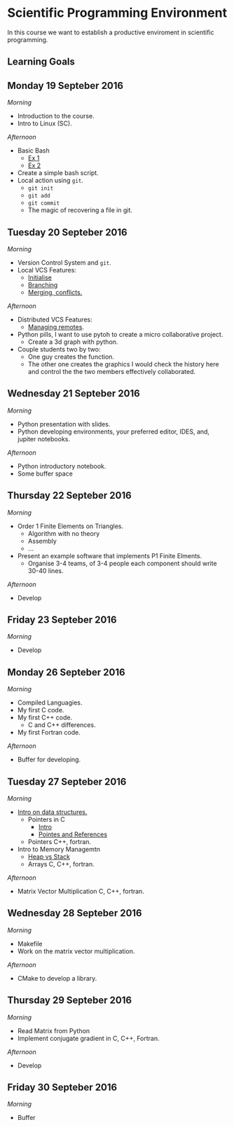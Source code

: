 # Scientific Programming Environment

In this course we want to establish a productive enviroment in scientific programming.

## Learning Goals 

## Monday 19 Septeber 2016

*Morning*

 - Introduction to the course.
 - Intro to Linux (SC). 

*Afternoon*

 - Basic Bash
   - [Ex 1](https://github.com/sissa/scientific_programming_environment/blob/master/basic_bash/ex1.md)
   - [Ex 2](https://github.com/sissa/scientific_programming_environment/blob/master/basic_bash/ex2.md)
 - Create a simple bash script.
 - Local action using `git`.
   - `git init`
   - `git add`
   - `git commit`
   - The magic of recovering a file in git.

## Tuesday 20 Septeber 2016

*Morning*

 - Version Control System and `git`.
 - Local VCS Features:
   - [Initialise](https://github.com/sissa/scientific_programming_environment/blob/master/basic_git/initialize.md) 
   - [Branching](https://github.com/sissa/scientific_programming_environment/blob/master/basic_git/branching.md)
   - [Merging, conflicts.](https://github.com/sissa/scientific_programming_environment/blob/master/basic_git/merging.md)

*Afternoon*

 - Distributed VCS Features:
   - [Managing remotes](https://github.com/sissa/scientific_programming_environment/blob/master/basic_git/github.md).
 - Python pills, I want to use pytoh to create a micro collaborative project.
   - Create a 3d graph with python.
 - Couple students two by two:
   - One guy creates the function.
   - The other one creates the graphics I would check the history here and control the the two members effectively collaborated.

## Wednesday 21 Septeber 2016

*Morning*

 - Python presentation with slides.
 - Python developing environments, your preferred editor, IDES, and, jupiter notebooks.

*Afternoon*

 - Python introductory notebook.
 - Some buffer space

## Thursday 22 Septeber 2016

*Morning*

 - Order 1 Finite Elements on Triangles.
   - Algorithm with no theory
   - Assembly
   - ...
 - Present an example software that implements P1 Finite Elments.
   - Organise 3-4 teams, of 3-4 people each component should write 30-40 lines.

*Afternoon*

 - Develop

## Friday 23 Septeber 2016

*Morning*

 - Develop

## Monday 26 Septeber 2016

*Morning*

 - Compiled Languagies.
 - My first C code.
 - My first C++ code.
    - C and C++ differences. 
 - My first Fortran code.

*Afternoon*

 - Buffer for developing.

## Tuesday 27 Septeber 2016

*Morning*

 - [Intro on data structures.](https://github.com/sissa/scientific_programming_environment/tree/master/data_structures)
    - Pointers in C
      - [Intro](https://github.com/sissa/scientific_programming_environment/blob/master/data_structures/playing_with_pointers.md)
      - [Pointes and References](https://github.com/sissa/scientific_programming_environment/blob/master/data_structures/pointers_and_references.md)
    - Pointers C++, fortran.
 - Intro to Memory Managemtn
    - [Heap vs Stack](https://github.com/sissa/scientific_programming_environment/blob/master/data_structures/heap_vs_stack_memory.md) 
    - Arrays C, C++, fortran.

*Afternoon*

 - Matrix Vector Multiplication C, C++, fortran.

## Wednesday 28 Septeber 2016

*Morning*

 - Makefile
 - Work on the matrix vector multiplication.

*Afternoon*

 - CMake to develop a library. 

## Thursday 29 Septeber 2016

*Morning*

 - Read Matrix from Python
 - Implement conjugate gradient in C, C++, Fortran.

*Afternoon*

 - Develop

## Friday 30 Septeber 2016

*Morning*

 - Buffer

